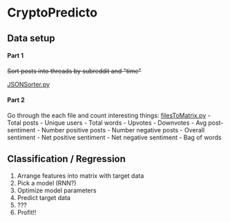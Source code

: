 # CryptoPredicto

## Data setup
#### Part 1
~~Sort posts into threads by subreddit and "time"~~

[JSONSorter.py](https://github.com/jtwool/CryptoPredicto/blob/master/JSONSorter.py)

#### Part 2
Go through the each file and count interesting things:  [filesToMatrix.py](https://github.com/jtwool/CryptoPredicto/blob/master/filesToMatrix.py)
	- Total posts
	- Unique users
	- Total words
	- Upvotes
	- Downvotes
	- Avg post-sentiment
	- Number positive posts
	- Number negative posts
	- Overall sentiment
	- Net positive sentiment
	- Net negative sentiment
    - Bag of words

## Classification / Regression
1. Arrange features into matrix with target data
2. Pick a model (RNN?)
3. Optimize model parameters
4. Predict target data
5. ???
6. Profit!!
